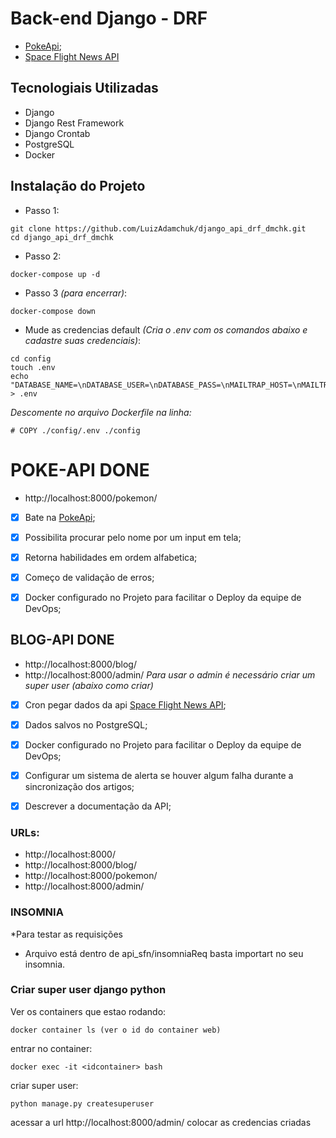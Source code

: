 # Back-end Django - DRF

- [PokeApi](https://pokeapi.co/);
- [Space Flight News API](https://www.spaceflightnewsapi.net/)

## Tecnologiais Utilizadas

- Django
- Django Rest Framework
- Django Crontab
- PostgreSQL
- Docker

## Instalação do Projeto

- Passo 1:

```
git clone https://github.com/LuizAdamchuk/django_api_drf_dmchk.git
cd django_api_drf_dmchk
```

- Passo 2:

```
docker-compose up -d
```

- Passo 3 _(para encerrar)_:

```
docker-compose down
```

- Mude as credencias default _(Cria o .env com os comandos abaixo e cadastre suas credenciais)_:

```
cd config
touch .env
echo "DATABASE_NAME=\nDATABASE_USER=\nDATABASE_PASS=\nMAILTRAP_HOST=\nMAILTRAP_PORT=\nMAILTRAP_HOST_USER=\nMAULTRAP_HOST_PASS=\n" > .env
```

_Descomente no arquivo Dockerfile na linha:_

```
# COPY ./config/.env ./config
```

# POKE-API DONE

- http://localhost:8000/pokemon/

- [x] Bate na [PokeApi](https://pokeapi.co/);

- [x] Possibilita procurar pelo nome por um input em tela;

- [x] Retorna habilidades em ordem alfabetica;

- [x] Começo de validação de erros;

- [x] Docker configurado no Projeto para facilitar o Deploy da equipe de DevOps;

## BLOG-API DONE

- http://localhost:8000/blog/
- http://localhost:8000/admin/ _Para usar o admin é necessário criar um super user (abaixo como criar)_

- [x] Cron pegar dados da api [Space Flight News API](https://www.spaceflightnewsapi.net/);

- [x] Dados salvos no PostgreSQL;

- [x] Docker configurado no Projeto para facilitar o Deploy da equipe de DevOps;

- [x] Configurar um sistema de alerta se houver algum falha durante a sincronização dos artigos;

- [x] Descrever a documentação da API;

### URLs:

- http://localhost:8000/
- http://localhost:8000/blog/
- http://localhost:8000/pokemon/
- http://localhost:8000/admin/

### INSOMNIA

\*Para testar as requisições

- Arquivo está dentro de api_sfn/insomniaReq basta importart no seu insomnia.

### Criar super user django python

Ver os containers que estao rodando:

```
docker container ls (ver o id do container web)
```

entrar no container:

```
docker exec -it <idcontainer> bash
```

criar super user:

```
python manage.py createsuperuser
```

acessar a url http://localhost:8000/admin/ colocar as credencias criadas
